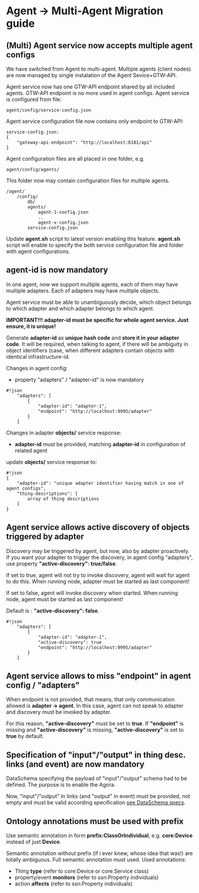 # Agent -> Multi-Agent Migration guide

## (Multi) Agent service now accepts multiple agent configs

We have switched from Agent to multi-agent. Multiple agents (client nodes) are now managed by
single instalation of the Agent Sevice+GTW-API.

Agent service now has one GTW-API endpoint shared by all included agents.
GTW-API endpoint is no more used in agent configs.
Agent service is configured from file:

```
agent/config/service-config.json
```

Agent service configuration file now contains only endpoint to GTW-API:

```
service-config.json:
{
    "gateway-api-endpoint": "http://localhost:8181/api"
}

```

Agent configuration files are all placed in one folder, e.g.
```
agent/config/agents/
```

This folder now may contain configuration files for multiple agents.

```
/agent/
    /config/
        db/
        agents/
            agent-1-config.json
            ..
            agent-x-config.json
        service-config.json
```

Update **agent.sh** script to latest version enabling this feature.
**agent.sh** script will enable to specify the both service configuration file
and folder with agent configurations.


## agent-id is now mandatory

In one agent, now we support multiple agents, each of them may have multiple adapters.
Each of adapters may have multiple objects.

Agent service must be able to unambiguously decide, which object belongs to which adapter
and which adapter belongs to which agent.

**IMPORTANT!!!**
**adapter-id must be specific for whole agent service. Just ensure, it is unique!**

Generate **adapter-id** as **unique hash code** and **store it in your adapter code**.
It will be required, when talking to agent, if there will be ambiguity in
object identifiers (case, when different adapters contain objects with
identical infrastructure-id.

Changes in agent config:

* property "adapters" / "adapter-id" is now mandatory

```
#!json
    "adapters": [
        {
            "adapter-id": "adapter-1",
            "endpoint": "http://localhost:9995/adapter"
        }
    ]
```

Changes in adapter **objects/** service response:

* **adapter-id** must be provided, matching **adapter-id** in configuration of related agent

update **objects/** service response to:

```
#!json
{
    "adapter-id": "unique adapter identifier having match in one of agent configs",
    "thing-descriptions": [
        array of thing descriptions
    ]
}
```


## Agent service allows active discovery of objects triggered by adapter

Discovery may be triggered by agent, but now, also by adapter proactively.
If you want your adapter to trigger the discovery, in agent config "adapters", use property
**"active-discovery": true/false**.

If set to true, agent will not try to invoke discovery, agent will wait for agent to do this.
When running node, adapter must be started as last component!

If set to false, agent will invoke discovery when started.
When running node, agent must be started as last component!

Default is : **"active-discovery": false**.

```
#!json
    "adapters": [
        {
            "adapter-id": "adapter-1",
            "active-discovery": true
            "endpoint": "http://localhost:9995/adapter"
        }
    ]
```


## Agent service allows to miss "endpoint" in agent config / "adapters"

When endpoint is not provided, that means, that only communication allowed
is **adapter -> agent**. In this case, agent can not speak to adapter and
discovery must be invoked by adapter.

For this reason, **"active-discovery"** must be set to **true**.
If **"endpoint"** is missing and **"active-discovery"** is missing, **"active-discovery"** is set to **true** by default.


## Specification of "input"/"output" in thing desc. links (and event) are now mandatory

DataSchema specifying the payload of "input"/"output" schema had to be defined.
The purpose is to enable the Agora.

Now, "input"/"output" in links (and "output" in event) must be provided, not empty and
must be valid according specification [see DataSchema specs](TD.md#data-schema).


## Ontology annotations must be used with prefix

Use semantic annotation in form **prefix:ClassOrIndividual**, e.g. **core:Device** instead of just **Device**.

Semantic annotation without prefix (if i ever knew, whose idea that was!) are totally
ambiguous. Full semantic annotation must used. Used annotations:
* Thing **type** (refer to core:Device or core:Service class)
* property/event **monitors** (refer to ssn:Property individuals)
* action **affects** (refer to ssn:Property individuals)
